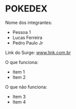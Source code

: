 # POKEDEX

Nome dos integrantes: 
- Pessoa 1
- Lucas Ferreira
- Pedro Paulo Jr

Link do Surge: www.link.com.br

O que funciona:
- Item 1
- Item 2

O que não funciona: 
- Item 3
- Item 4
